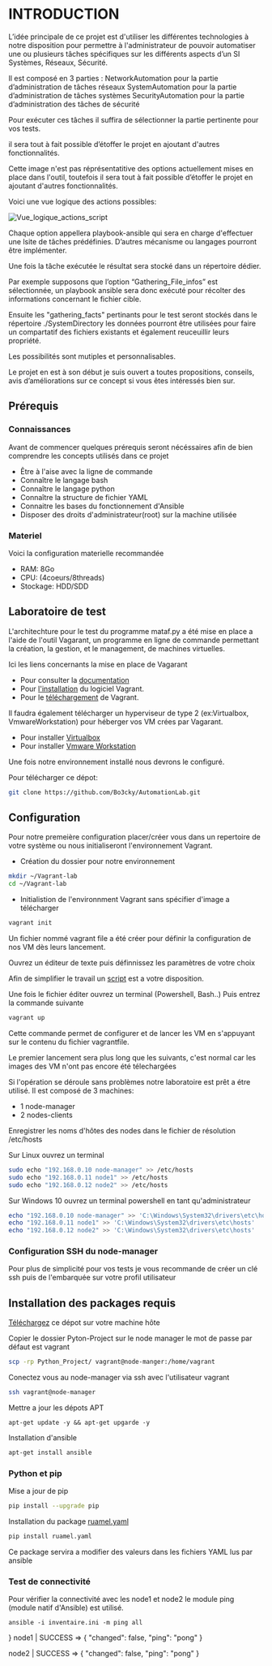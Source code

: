 # INTRODUCTION

L’idée principale de ce projet est d'utiliser les différentes technologies à notre disposition pour permettre à l'administrateur de pouvoir automatiser une ou plusieurs tâches spécifiques sur les différents aspects d’un SI Systèmes, Réseaux, Sécurité.


Il est composé en 3 parties :
NetworkAutomation pour la partie d’administration de tâches réseaux
SystemAutomation pour la partie d’administration de tâches systèmes
SecurityAutomation pour la partie d’administration des tâches de sécurité

Pour exécuter ces tâches il suffira de sélectionner la partie pertinente pour vos tests.

il sera tout à fait possible d’étoffer le projet en ajoutant d'autres fonctionnalités.

Cette image n'est pas réprésentatitive des options actuellement mises en place dans l'outil, toutefois il sera tout à fait possible d’étoffer le projet en ajoutant d'autres fonctionnalités.

Voici une vue logique des actions possibles:

![Vue_logique_actions_script](https://user-images.githubusercontent.com/85841056/123432005-30934500-d5ca-11eb-8274-e1dbccfa1c79.png)

Chaque option appellera playbook-ansible qui sera en charge d'effectuer une lsite de tâches prédéfinies.
D’autres mécanisme ou langages pourront être implémenter.

Une fois la tâche exécutée le résultat sera stocké dans un répertoire dédier.

Par exemple supposons que l’option “Gathering_File_infos”  est sélectionnée, un playbook ansible sera donc exécuté pour récolter des informations concernant le fichier cible.

Ensuite les "gathering_facts" pertinants pour le test seront stockés dans le répertoire ./SystemDirectory les données pourront être utilisées pour faire un compartatif des fichiers existants et également reuceuillir leurs propriété.

Les possibilités sont mutiples et personnalisables.

Le projet en est à son début je suis ouvert a toutes propositions, conseils, avis d’améliorations sur ce
concept si vous êtes intéressés bien sur.

## Prérequis

### Connaissances
Avant de commencer quelques prérequis seront nécéssaires afin de bien comprendre les concepts utilisés dans ce projet

  - Être à l'aise avec la ligne de commande
  - Connaître le langage bash
  - Connaître le langage python
  - Connaître la structure de fichier YAML
  - Connaitre les bases du fonctionnement d'Ansible
  - Disposer des droits d'administrateur(root) sur la machine utilisée

### Materiel
 Voici la configuration materielle recommandée
 
  - RAM: 8Go 
  - CPU: (4coeurs/8threads)
  - Stockage: HDD/SDD
  
## Laboratoire de test

L'architechture pour le test du programme mataf.py a été mise en place a l'aide de l'outil Vagarant, un programme en ligne de commande permettant la création, la gestion, et le management, de machines virtuelles.

Ici les liens concernants la mise en place de Vagarant
  - Pour consulter la [documentation](https://www.vagrantup.com/docs)
  - Pour [l'installation](https://www.vagrantup.com/docs/installation) du logiciel Vagrant. 
  - Pour le [téléchargement](https://www.vagrantup.com/downloads) de Vagrant. 

Il faudra également télécharger un hyperviseur de type 2  (ex:Virtualbox, VmwareWorkstation) pour héberger vos VM crées par Vagarant.
  - Pour installer [Virtualbox](https://www.virtualbox.org/wiki/Downloads) 
  - Pour installer [Vmware Workstation](https://www.vmware.com/fr/products/workstation-player.html)

Une fois notre environnement installé nous devrons le configuré.

Pour télécharger ce dépot:
```bash
git clone https://github.com/Bo3cky/AutomationLab.git
```

## Configuration

Pour notre premeière configuration placer/créer vous dans un repertoire de votre système ou nous initialiseront l'environnement Vagrant.
  - Création du dossier pour notre environnement
```bash
mkdir ~/Vagrant-lab
cd ~/Vagrant-lab
```
  - Initialistion de l'environnment Vagrant sans spécifier d'image a télécharger
```bash
vagrant init
```

Un fichier nommé vagrant file a été créer pour définir la configuration de nos VM dès leurs lancement.

Ouvrez un éditeur de texte puis définnissez les paramètres de votre choix

Afin de simplifier le travail un [script](Vagrant-settings/Vagrantfile) est a votre disposition.

Une fois le fichier éditer ouvrez un terminal (Powershell, Bash..)
Puis entrez la commande suivante
```bash
vagrant up
```
Cette commande permet de configurer et de lancer les VM en s'appuyant sur le contenu du fichier vagrantfile.

Le premier lancement sera plus long que les suivants, c'est normal car les images des VM n'ont pas encore été télechargées

Si l'opération se déroule sans problèmes notre laboratoire est prêt a étre utilisé.
Il est composé de 3 machines:
  - 1 node-manager 
  - 2 nodes-clients

Enregistrer les noms d'hôtes des nodes dans le fichier de résolution /etc/hosts

Sur Linux ouvrez un terminal
```bash
sudo echo "192.168.0.10 node-manager" >> /etc/hosts
sudo echo "192.168.0.11 node1" >> /etc/hosts
sudo echo "192.168.0.12 node2" >> /etc/hosts
```
Sur Windows 10 ouvrez un terminal powershell en tant qu'administrateur
```powershell
echo "192.168.0.10 node-manager" >> 'C:\Windows\System32\drivers\etc\hosts'
echo "192.168.0.11 node1" >> 'C:\Windows\System32\drivers\etc\hosts'
echo "192.168.0.12 node2" >> 'C:\Windows\System32\drivers\etc\hosts'
```
### Configuration SSH du node-manager

Pour plus de simplicité pour vos tests je vous recommande de créer un clé ssh puis de l'embarquée sur votre profil utilisateur

## Installation des packages requis

[Téléchargez](#laboratoire-de-test) ce dépot sur votre machine hôte

Copier le dossier Pyton-Project sur le node manager le mot de passe par défaut est vagrant
```bash
scp -rp Python_Project/ vagrant@node-manger:/home/vagrant
```

Conectez vous au node-manager via ssh avec l'utilisateur vagrant 
```bash
ssh vagrant@node-manager
```
Mettre a jour les dépots APT
```bah
apt-get update -y && apt-get upgarde -y
```
Installation d'ansible

```bash
apt-get install ansible
```
### Python et pip

Mise a jour de pip
```bash
pip install --upgrade pip
```
Installation du package [ruamel.yaml](https://github.com/commx/ruamel-yaml)
```bash
pip install ruamel.yaml
```
Ce package servira a modifier des valeurs dans les fichiers YAML lus par ansible
 
### Test de connectivité

Pour vérifier la connectivité avec les node1 et node2 le module ping (module natif d'Ansible) est utilisé. 
```
ansible -i inventaire.ini -m ping all
```
}
node1 | SUCCESS => {
    "changed": false,
    "ping": "pong"
}

node2 | SUCCESS => {
    "changed": false,
    "ping": "pong"
}



